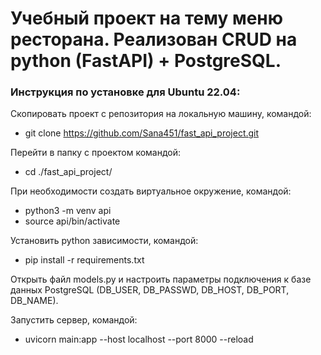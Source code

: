 # Учебный проект на тему меню ресторана. Реализован CRUD на python (FastAPI) + PostgreSQL.

### Инструкция по установке для Ubuntu 22.04:

Скопировать проект с репозитория на локальную машину, командой:
*   git clone https://github.com/Sana451/fast_api_project.git

Перейти в папку с проектом командой:
*   cd ./fast_api_project/

При необходимости создать виртуальное окружение, командой:
*   python3 -m venv api
*   source api/bin/activate

Установить python зависимости, командой:
*   pip install -r requirements.txt

Открыть файл models.py и настроить параметры подключения к базе данных PostgreSQL 
(DB_USER, DB_PASSWD, DB_HOST, DB_PORT, DB_NAME).

Запустить сервер, командой:
*   uvicorn main:app --host localhost --port 8000 --reload
